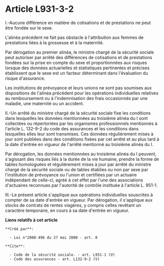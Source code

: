 # Article L931-3-2

I.-Aucune différence en matière de cotisations et de prestations ne peut être fondée sur le sexe.

L'alinéa précédent ne fait pas obstacle à l'attribution aux femmes de prestations liées à la grossesse et à la maternité. 

Par dérogation au premier alinéa, le ministre chargé de la sécurité sociale peut autoriser par arrêté des différences de
cotisations et de prestations fondées sur la prise en compte du sexe et proportionnées aux risques lorsque des données
actuarielles et statistiques pertinentes et précises établissent que le sexe est un facteur déterminant dans l'évaluation du
risque d'assurance. 

Les institutions de prévoyance et leurs unions ne sont pas soumises aux dispositions de l'alinéa précédent pour les
opérations individuelles relatives au remboursement ou à l'indemnisation des frais occasionnés par une maladie, une maternité
ou un accident. 

II.-Un arrêté du ministre chargé de la sécurité sociale fixe les conditions dans lesquelles les données mentionnées au
troisième alinéa du I sont collectées ou répertoriées par les organismes professionnels mentionnés à l'article L. 132-9-2 du
code des assurances et les conditions dans lesquelles elles leur sont transmises. Ces données régulièrement mises à jour sont
publiées dans des conditions fixées par cet arrêté et au plus tard à la date d'entrée en vigueur de l'arrêté mentionné au
troisième alinéa du I. 

Par dérogation, les données mentionnées au troisième alinéa du I peuvent, s'agissant des risques liés à la durée de la vie
humaine, prendre la forme de tables homologuées et régulièrement mises à jour par arrêté du ministre chargé de la sécurité
sociale ou de tables établies ou non par sexe par l'institution de prévoyance ou l'union et certifiées par un actuaire
indépendant de celle-ci, agréé à cet effet par l'une des associations d'actuaires reconnues par l'autorité de contrôle
instituée à l'article L. 951-1. 

III.-Le présent article s'applique aux opérations individuelles souscrites à compter de sa date d'entrée en vigueur. Par
dérogation, il s'applique aux stocks de contrats de rentes viagères, y compris celles revêtant un caractère temporaire, en
cours à sa date d'entrée en vigueur.

**Liens relatifs à cet article**

	**Créé par**:

	  - Loi n°2008-496 du 27 mai 2008 - art. 8

	**Cite**:

	  - Code de la sécurité sociale. - art. L951-1 (V)
	  - Code des assurances - art. L132-9-2 (V)
